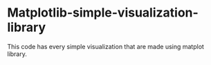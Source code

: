 # Matplotlib-simple-visualization-library
This code has every simple visualization that are made using matplot library.
